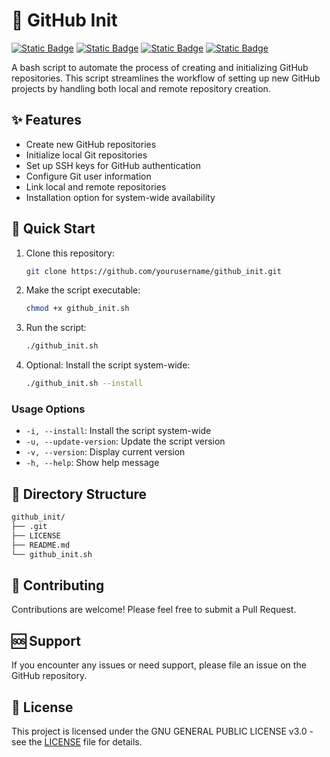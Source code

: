 # 💾 GitHub Init

[![Static Badge](https://img.shields.io/badge/Linux-white?style=flat&logo=linux&logoColor=white&logoSize=auto&labelColor=black)](https://www.linux.org/)
[![Static Badge](https://img.shields.io/badge/Bash-white?style=flat&logo=gnubash&logoColor=white&logoSize=auto&labelColor=black)](https://www.gnu.org/software/bash/)
[![Static Badge](https://img.shields.io/badge/Git-white?style=flat&logo=git&logoColor=white&logoSize=auto&labelColor=black)](https://git-scm.com/)
[![Static Badge](https://img.shields.io/badge/GitHub-white?style=flat&logo=github&logoColor=white&logoSize=auto&labelColor=black)](https://github.com/)

A bash script to automate the process of creating and initializing GitHub repositories. This script streamlines the workflow of setting up new GitHub projects by handling both local and remote repository creation.

## ✨ Features

- Create new GitHub repositories
- Initialize local Git repositories
- Set up SSH keys for GitHub authentication
- Configure Git user information
- Link local and remote repositories
- Installation option for system-wide availability

## 🚀 Quick Start

1. Clone this repository:
   ```bash
   git clone https://github.com/yourusername/github_init.git
   ```

2. Make the script executable:
   ```bash
   chmod +x github_init.sh
   ```

3. Run the script:
   ```bash
   ./github_init.sh
   ```

4. Optional: Install the script system-wide:
   ```bash
   ./github_init.sh --install
   ```

### Usage Options
- `-i, --install`: Install the script system-wide
- `-u, --update-version`: Update the script version
- `-v, --version`: Display current version
- `-h, --help`: Show help message

## 📝 Directory Structure

```bash
github_init/
├── .git
├── LICENSE
├── README.md
└── github_init.sh
```

## 🤝 Contributing

Contributions are welcome! Please feel free to submit a Pull Request.

## 🆘 Support

If you encounter any issues or need support, please file an issue on the GitHub repository.

## 📄 License

This project is licensed under the GNU GENERAL PUBLIC LICENSE v3.0 - see the [LICENSE](LICENSE) file for details.

